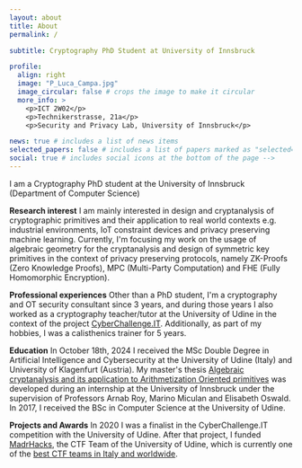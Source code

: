 ```yaml
---
layout: about
title: About
permalink: /

subtitle: Cryptography PhD Student at University of Innsbruck

profile:
  align: right
  image: "P_Luca_Campa.jpg"
  image_circular: false # crops the image to make it circular
  more_info: >
    <p>ICT 2W02</p>
    <p>Technikerstrasse, 21a</p>
    <p>Security and Privacy Lab, University of Innsbruck</p> 

news: true # includes a list of news items
selected_papers: false # includes a list of papers marked as "selected={true}"
social: true # includes social icons at the bottom of the page -->
---
```


I am a Cryptography PhD student at the University of Innsbruck (Department of Computer Science)


**Research interest**
I am mainly interested in design and cryptanalysis of cryptographic primitives and their application to real world contexts e.g. industrial environments, IoT constraint devices and privacy preserving machine learning. Currently, I'm focusing my work on the usage of algebraic geometry for the cryptanalysis and design of symmetric key primitives in the context of privacy preserving protocols, namely ZK-Proofs (Zero Knowledge Proofs), MPC (Multi-Party Computation) and FHE (Fully Homomorphic Encryption). 

**Professional experiences**
Other than a PhD student, I'm a cryptography and OT security consultant since 3 years, and during those years I also worked as a cryptography teacher/tutor at the University of Udine in the context of the project [CyberChallenge.IT](https://cyberchallenge.it/). Additionally, as part of my hobbies, I was a calisthenics trainer for 5 years.

**Education**
In October 18th, 2024 I received the MSc Double Degree in Artificial Intelligence and Cybersecurity at the University of Udine (Italy) and University of Klagenfurt (Austria). My master's thesis [Algebraic cryptanalysis and its application to Arithmetization Oriented primitives](https://lucacampa.it/assets/pdf/thesis.pdf) was developed during an internship at the University of Innsbruck under the supervision of Professors Arnab Roy, Marino Miculan and Elisabeth Oswald. In 2017, I received the BSc in Computer Science at the University of Udine. 

**Projects and Awards**
In 2020 I was a finalist in the CyberChallenge.IT competition with the University of Udine. After that project, I funded [MadrHacks](https://www.madrhacks.org/), the CTF Team of the University of Udine, which is currently one of the [best CTF teams in Italy and worldwide](https://ctftime.org/team/114509). 


